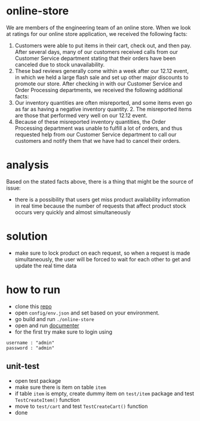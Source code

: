 # online-store
We are members of the engineering team of an online store. When we look at ratings for our online store application, we received the following facts: 
1. Customers were able to put items in their cart, check out, and then pay. After several days, many of our customers received calls from our Customer Service department stating that their orders have been canceled due to stock unavailability. 
2. These bad reviews generally come within a week after our 12.12 event, in which we held a large flash sale and set up other major discounts to promote our store. 
After checking in with our Customer Service and Order Processing departments, we received the following additional facts: 
1. Our inventory quantities are often misreported, and some items even go as far as having a negative inventory quantity. 2. The misreported items are those that performed very well on our 12.12 event. 
3. Because of these misreported inventory quantities, the Order Processing department was unable to fulfill a lot of orders, and thus requested help from our Customer Service department to call our customers and notify them that we have had to cancel their orders. 
#


# analysis
Based on the stated facts above, there is a thing that might be the source of issue:

- there is a possibility that users get miss product availability information in real time because the number of requests that affect product stock occurs very quickly and almost simultaneously
#

# solution
- make sure to lock product on each request, so when a request is made simultaneously, the user will be forced to wait for each other to get and update the real time data
#

# how to run
- clone this [repo](https://github.com/isollaa/online-store.git)
- open ``config/env.json`` and set based on your environment.  
- go build and run ``./online-store``
- open and run [documenter](https://documenter.getpostman.com/view/10609164/UV5RkzXn#58a94317-4439-4b1a-bfbb-2bd0f8be4ca3) 
- for the first try make sure to login using 
```
username : "admin"  
password : "admin"
```

## unit-test
- open test package
- make sure there is item on table ``item``
- if table ``item`` is empty, create dummy item on ``test/item`` package and test ``TestCreateItem()`` function
- move to ``test/cart`` and test ``TestCreateCart()`` function
- done
